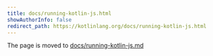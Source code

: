 ```yaml
---
title: docs/running-kotlin-js.html
showAuthorInfo: false
redirect_path: https://kotlinlang.org/docs/running-kotlin-js.html
---
```


The page is moved to [docs/running-kotlin-js.md](docs/running-kotlin-js.md)
